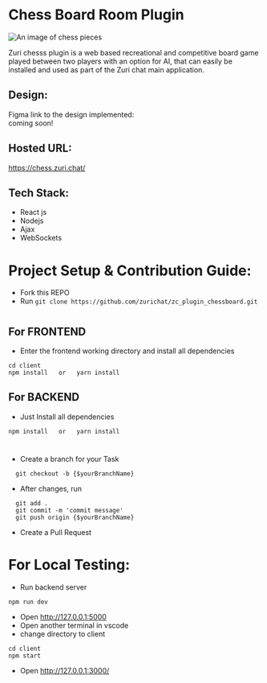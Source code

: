 # Chess Board Room Plugin

<img src="https://raw.githubusercontent.com/eni4sure/zc_plugin_chessboard/2e0f029fb0c05eaea0206f46b17ce4722adca9df/images/chesspieces.jpg" alt="An image of chess pieces"/>

Zuri chesss plugin is a web based recreational and competitive board game played between two players with an option for AI, that can easily be installed and used as part of the Zuri chat main application.

## Design:
Figma link to the design implemented:
<br>
 coming soon!

## Hosted URL:
https://chess.zuri.chat/

## Tech Stack:
 - React js
 - Nodejs
 - Ajax
 - WebSockets

# Project Setup & Contribution Guide:
- Fork this REPO
- Run `` git clone https://github.com/zurichat/zc_plugin_chessboard.git ``

#
## For FRONTEND

 - Enter the frontend working directory and install all dependencies
 ``` 
 cd client 
 npm install   or   yarn install 
 ```

## For BACKEND

 - Just Install all dependencies
 ``` 
 npm install   or   yarn install  
 ```
#


  - Create a branch for your Task
```
  git checkout -b {$yourBranchName}
```

 - After changes, run
```
  git add .
  git commit -m 'commit message'
  git push origin {$yourBranchName}
```

 - Create a Pull Request


  # For Local Testing:
 - Run backend server
 ```
 npm run dev
 ```
 - Open http://127.0.0.1:5000
 - Open another terminal in vscode
 - change directory to client
 ```
 cd client
 npm start
 ```
 - Open http://127.0.0.1:3000/
